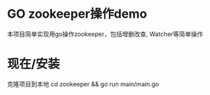 # GO zookeeper操作demo
本项目简单实现用go操作zookeeper，包括增删改查, Watcher等简单操作

# 现在/安装
克隆项目到本地
cd zookeeper && go run main/main.go
